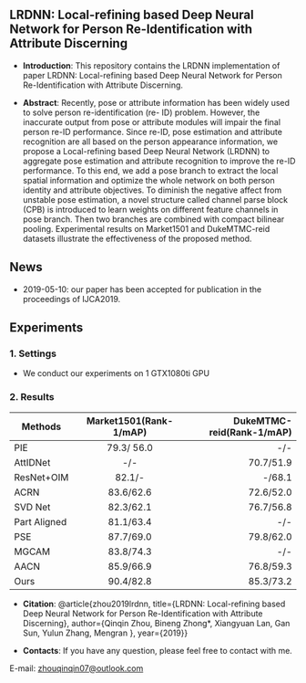## LRDNN: Local-refining based Deep Neural Network for Person Re-Identification with Attribute Discerning

* **Introduction**: This repository contains the LRDNN implementation of paper LRDNN: Local-refining based Deep Neural Network for Person Re-Identification with Attribute Discerning.

* **Abstract**: Recently, pose or attribute information has been widely used to solve person re-identification (re-
ID) problem. However, the inaccurate output from pose or attribute modules will impair the final person re-ID performance. Since re-ID, pose estimation and attribute recognition are all based on the person appearance information, we propose a Local-refining based Deep Neural Network (LRDNN) to aggregate pose estimation and attribute recognition to improve the re-ID performance. To this end, we add a pose branch to extract the local spatial information and optimize the whole network on both person identity and attribute objectives. To diminish the negative affect from unstable pose estimation, a novel structure called channel parse block (CPB) is introduced to learn weights on different feature channels in pose branch. Then two branches are combined with compact bilinear pooling. Experimental results on Market1501 and DukeMTMC-reid datasets illustrate the effectiveness of the proposed method.


## News
* 2019-05-10: our paper has been accepted for publication in the proceedings of IJCA2019.

## Experiments

### 1. Settings
* We conduct our experiments on 1 GTX1080ti GPU

### 2. Results
| Methods      | Market1501(Rank-1/mAP) | DukeMTMC-reid(Rank-1/mAP)|
| -------------|:-------------:| -----:|
| PIE          | 79.3/ 56.0| -/-  |
| AttIDNet     | -/-   |   70.7/51.9|
| ResNet+OIM   | 82.1/- | -/68.1 |
| ACRN         |83.6/62.6|72.6/52.0|
| SVD Net      |82.3/62.1 |76.7/56.8|
| Part Aligned |81.1/63.4| -/-|
| PSE          |87.7/69.0 |79.8/62.0|
| MGCAM        |83.8/74.3| -/-|
| AACN         |85.9/66.9 |76.8/59.3|
| Ours         |90.4/82.8 |85.3/73.2|




* **Citation**: 
@article{zhou2019lrdnn,
title={LRDNN: Local-refining based Deep Neural Network for Person Re-Identification with Attribute Discerning},
author={Qinqin Zhou, Bineng Zhong*, Xiangyuan Lan, Gan Sun, Yulun Zhang, Mengran },
year={2019}}

* **Contacts**: 
If you have any question, please feel free to contact with me.

E-mail: zhouqinqin07@outlook.com

